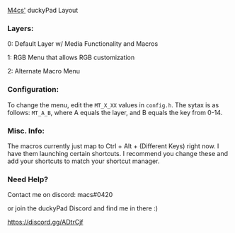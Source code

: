 [M4cs'](https://github.com/M4cs) duckyPad Layout

### Layers:

0: Default Layer w/ Media Functionality and Macros

1: RGB Menu that allows RGB customization

2: Alternate Macro Menu

### Configuration:

To change the menu, edit the `MT_X_XX` values in `config.h`. The sytax is as follows: `MT_A_B`, where A equals the layer, and B equals the key from 0-14.

### Misc. Info:

The macros currently just map to Ctrl + Alt + (Different Keys) right now. I have them launching certain shortcuts. I recommend you change these and add your shortcuts to match your shortcut manager.

### Need Help?

Contact me on discord: macs#0420

or join the duckyPad Discord and find me in there :)

https://discord.gg/ADtrCjf